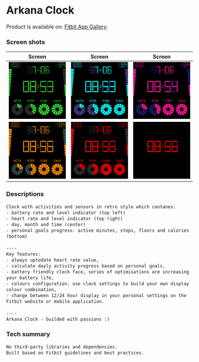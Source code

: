 # Arkana Clock

Product is available on: [Fitbit App Gallery](https://gallery.fitbit.com/details/999704aa-d10a-4a4d-b8c0-1fc116f87c78).

### Screen shots

|    Screen    |    Screen    |    Screen    |
| :----------: | :----------: | :----------: |
![screen1](./statics/screenshot-01.png) | ![screen2](./statics/screenshot-02.png) | ![screen2](./statics/screenshot-03.png)
![screen1](./statics/screenshot-04.png) | ![screen2](./statics/screenshot-05.png) | ![screen2](./statics/screenshot-06.png)

### Descriptions
```
Clock with activities and sensors in retro style which contanes:
- battery rate and level indicator (top left)
- heart rate and level indicator (top right)
- day, month and time (center)
- personal goals progress: active minutes, steps, floors and calories (bottom)

----
Key features:
- always uptodate heart rate value,
- calculate dayly activity progress based on personal goals,
- battery friendly clock face, series of optimisations are increasing your battery life,
- colours configuration, use clock settings to build your own display colour combination,
- change between 12/24 hour display in your personal settings on the Fitbit website or mobile application.

----
Arkana Clock - builded with passions :)
```

### Tech summary
```
No third-party libraries and dependencies.
Built based on Fitbit guidelines and best practices.
```
